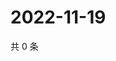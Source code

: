 # 2022-11-19

共 0 条

<!-- BEGIN WEIBO -->
<!-- 最后更新时间 Sat Nov 19 2022 09:24:44 GMT+0800 (China Standard Time) -->

<!-- END WEIBO -->
